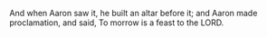And when Aaron saw it, he built an altar before it; and Aaron made proclamation, and said, To morrow is a feast to the LORD.
